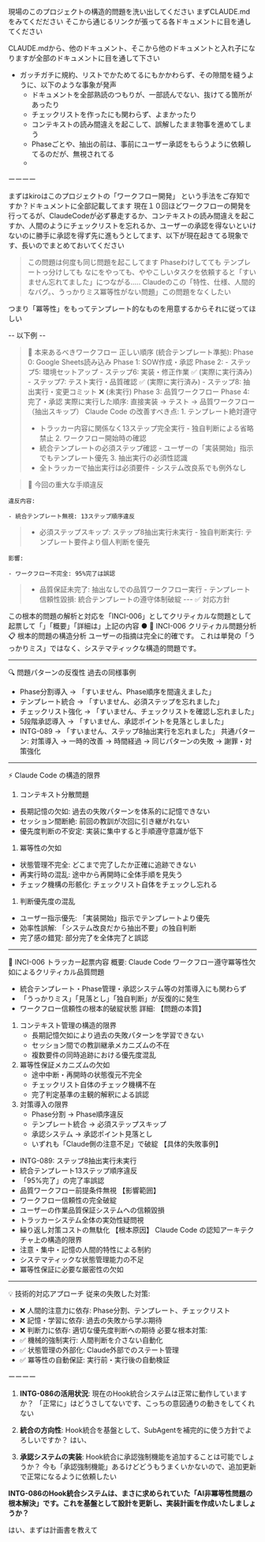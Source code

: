 現場のこのプロジェクトの構造的問題を洗い出してください
まずCLAUDE.mdをみてくだださい
そこから通じるリンクが張ってる各ドキュメントに目を通してください

CLAUDE.mdから、他のドキュメント、そこから他のドキュメントと入れ子になりますが全部のドキュメントに目を通して下さい

* ガッチガチに規約、リストでかためてるにもかかわらず、その隙間を縫うように、以下のような事象が発声
	* ドキュメントを全部熟読のつもりが、一部読んでない、抜けてる箇所があったり
	* チェックリストを作ったにも関わらず、よまかったり
	* コンテキストの読み間違えを起こして、誤解したまま物事を進めてしまう
	* Phaseごとや、抽出の前は、事前にユーザー承認をもらうように依頼してるのだが、無視されてる
	* 



ーーーー





まずはkiroはこのプロジェクトの「ワークフロー開発」
という手法をご存知ですか？ドキュメントに全部記載してます
現在１０回ほどワークフローの開発を行ってるが、ClaudeCodeが必ず暴走するか、コンテキストの読み間違えを起こすか、人間のようにチェックリストを忘れるか、ユーザーの承認を得ないといけないのに勝手に承認を得ず先に進もうとしてます、以下が現在起きてる現象です、長いのでまとめておいてください



> この問題は何度も同じ問題を起こしてます
  Phaseわけしてても
  テンプレートっ分けしても
  なにをやっても、ややこしいタスクを依頼すると「すいません忘れてました」につながる.....
  Claudeのこの「特性、仕様、人間的なバグ。、うっかりミス冪等性がない問題」この問題をなくしたい

つまり「冪等性」をもってテンプレート的なものを用意するからそれに従ってほしい

-- 以下例 --


  >🎯 本来あるべきワークフロー
    正しい順序 (統合テンプレート準拠):
    Phase 0: Google Sheets読み込み
    Phase 1: SOW作成・承認
    Phase 2:
      - ステップ5: 環境セットアップ
      - ステップ6: 実装・修正作業 ✅ (実際に実行済み)
      - ステップ7: テスト実行・品質確認 ✅ (実際に実行済み)
      - ステップ8: 抽出実行・変更コミット ❌ (未実行)
    Phase 3: 品質ワークフロー
    Phase 4: 完了・承認
    実際に実行した順序:
    直接実装 → テスト → 品質ワークフロー（抽出スキップ）
    Claude Code の改善すべき点:
    1. テンプレート絶対遵守
  >    - トラッカー内容に関係なく13ステップ完全実行
      - 独自判断による省略禁止
    2. ワークフロー開始時の確認
  >    - 統合テンプレートの必須ステップ確認
      - ユーザーの「実装開始」指示でもテンプレート優先
    3. 抽出実行の必須性認識
  >    - 全トラッカーで抽出実行は必須要件
      - システム改良系でも例外なし


>    🚫 今回の重大な手順違反
  >
    違反内容:
  >
    - 統合テンプレート無視: 13ステップ順序違反
  >  - 必須ステップスキップ: ステップ8抽出実行未実行
    - 独自判断実行: テンプレート要件より個人判断を優先
  >
    影響:
  >
    - ワークフロー不完全: 95%完了は誤認
  >  - 品質保証未完了: 抽出なしでの品質ワークフロー実行
    - テンプレート信頼性毀損: 統合テンプレートの遵守体制破綻 ---
  >  ✅ 対応方針
  >
  この根本的問題の解析と対応を「INCI-006」としてクリティカルな問題として起票して「」「概要」「詳細は」上記の内容
● 🚨 INCI-006 クリティカル問題分析
  📋 根本的問題の構造分析
  ユーザーの指摘は完全に的確です。 これは単発の「うっかりミス」ではなく、システマティックな構造的問題です。

  ---

  🔍 問題パターンの反復性
  過去の同様事例
  - Phase分割導入 → 「すいません、Phase順序を間違えました」
  - テンプレート統合 → 「すいません、必須ステップを忘れました」
  - チェックリスト強化 → 「すいません、チェックリストを確認し忘れました」
  - 5段階承認導入 → 「すいません、承認ポイントを見落としました」
  - INTG-089 → 「すいません、ステップ8抽出実行を忘れました」
  共通パターン:
  対策導入 → 一時的改善 → 時間経過 → 同じパターンの失敗 → 謝罪・対策強化

---

  ⚡ Claude Code の構造的限界
  1. コンテキスト分散問題
  - 長期記憶の欠如: 過去の失敗パターンを体系的に記憶できない
  - セッション間断絶: 前回の教訓が次回に引き継がれない
  - 優先度判断の不安定: 実装に集中すると手順遵守意識が低下
  1. 冪等性の欠如
  - 状態管理不完全: どこまで完了したか正確に追跡できない
  - 再実行時の混乱: 途中から再開時に全体手順を見失う
  - チェック機構の形骸化: チェックリスト自体をチェックし忘れる
  1. 判断優先度の混乱
  - ユーザー指示優先: 「実装開始」指示でテンプレートより優先
  - 効率性誤解: 「システム改良だから抽出不要」の独自判断
  - 完了感の錯覚: 部分完了を全体完了と誤認
---

  🎯 INCI-006 トラッカー起票内容
  概要:
  Claude Code ワークフロー遵守冪等性欠如によるクリティカル品質問題
  - 統合テンプレート・Phase管理・承認システム等の対策導入にも関わらず
  - 「うっかりミス」「見落とし」「独自判断」が反復的に発生
  - ワークフロー信頼性の根本的破綻状態
  詳細:
  【問題の本質】
  1. コンテキスト管理の構造的限界
     - 長期記憶欠如により過去の失敗パターンを学習できない
     - セッション間での教訓継承メカニズムの不在
     - 複数要件の同時追跡における優先度混乱
  2. 冪等性保証メカニズムの欠如
     - 途中中断・再開時の状態復元不完全
     - チェックリスト自体のチェック機構不在
     - 完了判定基準の主観的解釈による誤認
  3. 対策導入の限界
     - Phase分割 → Phase順序違反
     - テンプレート統合 → 必須ステップスキップ
     - 承認システム → 承認ポイント見落とし
     - いずれも「Claude側の注意不足」で破綻
  【具体的失敗事例】
  - INTG-089: ステップ8抽出実行未実行
  - 統合テンプレート13ステップ順序違反
  - 「95%完了」の完了率誤認
  - 品質ワークフロー前提条件無視
  【影響範囲】
  - ワークフロー信頼性の完全破綻
  - ユーザーの作業品質保証システムへの信頼毀損
  - トラッカーシステム全体の実効性疑問視
  - 繰り返し対策コストの無駄化
  【根本原因】
  Claude Code の認知アーキテクチャ上の構造的限界
  - 注意・集中・記憶の人間的特性による制約
  - システマティックな状態管理能力の不足
  - 冪等性保証に必要な厳密性の欠如
  ---
  💡 技術的対応アプローチ
  従来の失敗した対策:
  - ❌ 人間的注意力に依存: Phase分割、テンプレート、チェックリスト
  - ❌ 記憶・学習に依存: 過去の失敗から学ぶ期待
  - ❌ 判断力に依存: 適切な優先度判断への期待
  必要な根本対策:
  - ✅ 機械的強制実行: 人間判断を介さない自動化
  - ✅ 状態管理の外部化: Claude外部でのステート管理
  - ✅ 冪等性の自動保証: 実行前・実行後の自動検証

ーーーー

1. **INTG-086の活用状況**: 現在のHook統合システムは正常に動作していますか？
「正常に」はどうさしてないです、こっちの意図通りの動きをしてくれない

2. **統合の方向性**: Hook統合を基盤として、SubAgentを補完的に使う方針でよろしいですか？
はい、

3. **承認システムの実装**: Hook統合に承認強制機能を追加することは可能でしょうか？
今も「承認強制機能」あるけどどうもうまくいかないので、追加更新で正常になるように依頼したい

**INTG-086のHook統合システムは、まさに求められていた「AI非冪等性問題の根本解決」です。これを基盤として設計を更新し、実装計画を作成いたしましょうか？**


はい、まずは計画書を教えて